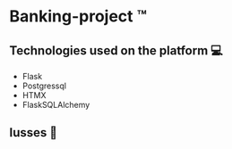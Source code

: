 # Banking-project ™️


## Technologies used on the platform 💻

- Flask 
- Postgressql
- HTMX
- FlaskSQLAlchemy

## Iusses 🚀
